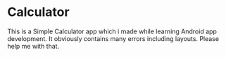 # Calculator
This is a Simple Calculator app which i made while learning Android app development.
It obviously contains many errors including layouts. 
Please help me with that.

